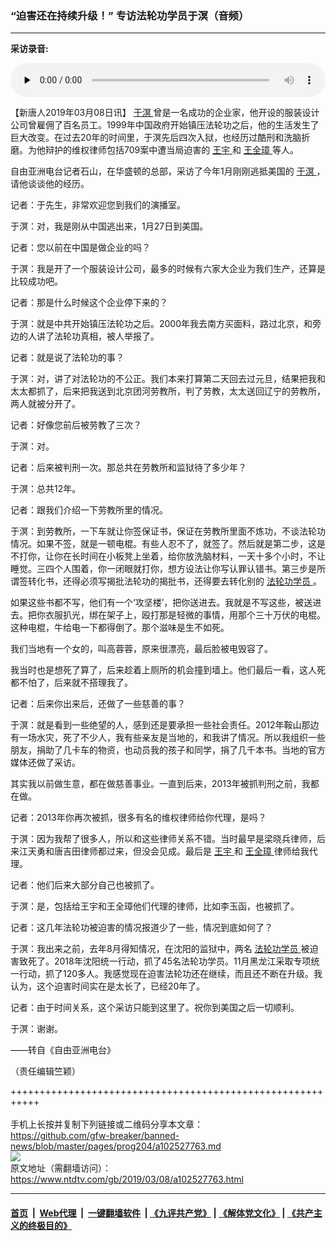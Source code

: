 ### “迫害还在持续升级！” 专访法轮功学员于溟（音频）
------------------------

<div class="post_content" itemprop="articleBody">
 <p>
  <strong>
   采访录音:
  </strong>
 </p>
 <!--[if lt IE 9]><script>document.createElement('audio');</script><![endif]-->
 <audio class="wp-audio-shortcode" controls="controls" id="audio-102527763-1" preload="none" style="width: 100%;">
  <source src="https://www.ntdtv.com/assets/uploads/2019/03/m0307-xql-1-1.mp3?_=1" type="audio/mpeg"/>
  <a href="https://www.ntdtv.com/assets/uploads/2019/03/m0307-xql-1-1.mp3">
   https://www.ntdtv.com/assets/uploads/2019/03/m0307-xql-1-1.mp3
  </a>
 </audio>
 <p>
  【新唐人2019年03月08日讯】
  <a href="https://www.ntdtv.com/gb/于溟.htm">
   于溟
  </a>
  曾是一名成功的企业家，他开设的服装设计公司曾雇佣了百名员工。1999年中国政府开始镇压法轮功之后，他的生活发生了巨大改变。在过去20年的时间里，于溟先后四次入狱，也经历过酷刑和洗脑折磨。为他辩护的维权律师包括709案中遭当局迫害的
  <a href="https://www.ntdtv.com/gb/王宇.htm">
   王宇
  </a>
  和
  <a href="https://www.ntdtv.com/gb/王全璋.htm">
   王全璋
  </a>
  等人。
 </p>
 <p>
  自由亚洲电台记者石山，在华盛顿的总部，采访了今年1月刚刚逃抵美国的
  <a href="https://www.ntdtv.com/gb/于溟.htm">
   于溟
  </a>
  ，请他谈谈他的经历。
 </p>
 <p>
  记者：于先生，非常欢迎您到我们的演播室。
 </p>
 <p>
  于溟：对，我是刚从中国逃出来，1月27日到美国。
 </p>
 <p>
  记者：您以前在中国是做企业的吗？
 </p>
 <p>
  于溟：我是开了一个服装设计公司，最多的时候有六家大企业为我们生产，还算是比较成功吧。
 </p>
 <p>
  记者：那是什么时候这个企业停下来的？
 </p>
 <p>
  于溟：就是中共开始镇压法轮功之后。2000年我去南方买面料，路过北京，和旁边的人讲了法轮功真相，被人举报了。
 </p>
 <p>
  记者：就是说了法轮功的事？
 </p>
 <p>
  于溟：对，讲了对法轮功的不公正。我们本来打算第二天回去过元旦，结果把我和太太都抓了，后来把我送到北京团河劳教所，判了劳教，太太送回辽宁的劳教所，两人就被分开了。
 </p>
 <p>
  记者：好像您前后被劳教了三次？
 </p>
 <p>
  于溟：对。
 </p>
 <p>
  记者：后来被判刑一次。那总共在劳教所和监狱待了多少年？
 </p>
 <p>
  于溟：总共12年。
 </p>
 <p>
  记者：跟我们介绍一下劳教所里的情况。
 </p>
 <p>
  于溟：到劳教所，一下车就让你签保证书，保证在劳教所里面不炼功，不谈法轮功情况。如果不签，就是一顿电棍。有些人忍不了，就签了。然后就是第二步，这是不打你，让你在长时间在小板凳上坐着，给你放洗脑材料，一天十多个小时，不让睡觉。三四个人围着，你一闭眼就打你，想方设法让你写认罪认错书。第三步是所谓签转化书，还得必须写揭批法轮功的揭批书，还得要去转化别的
  <a href="https://www.ntdtv.com/gb/法轮功学员.htm">
   法轮功学员
  </a>
  。
 </p>
 <p>
  如果这些书都不写，他们有一个‘攻坚楼’，把你送进去。我就是不写这些，被送进去。把你衣服扒光，绑在架子上，殴打那是轻微的事情，用那个三十万伏的电棍。这种电棍，牛给电一下都得倒了。那个滋味是生不如死。
 </p>
 <p>
  我们当地有一个女的，叫高蓉蓉，原来很漂亮，最后脸被电毁容了。
 </p>
 <p>
  我当时也是想死了算了，后来趁着上厕所的机会撞到墙上。他们最后一看，这人死都不怕了，后来就不搭理我了。
 </p>
 <p>
  记者：后来你出来后，还做了一些慈善的事？
 </p>
 <p>
  于溟：就是看到一些绝望的人，感到还是要承担一些社会责任。2012年鞍山那边有一场水灾，死了不少人，我有些亲友是当地的，和我讲了情况。所以我组织一些朋友，捐助了几卡车的物资，也动员我的孩子和同学，捐了几千本书。当地的官方媒体还做了采访。
 </p>
 <p>
  其实我以前做生意，都在做慈善事业。一直到后来，2013年被抓判刑之前，我都在做。
 </p>
 <p>
  记者：2013年你再次被抓，很多有名的维权律师给你代理，是吗？
 </p>
 <p>
  于溟：因为我帮了很多人，所以和这些律师关系不错。当时最早是梁晓兵律师，后来江天勇和唐吉田律师都过来，但没会见成。最后是
  <a href="https://www.ntdtv.com/gb/王宇.htm">
   王宇
  </a>
  和
  <a href="https://www.ntdtv.com/gb/王全璋.htm">
   王全璋
  </a>
  律师给我代理。
 </p>
 <p>
  记者：他们后来大部分自己也被抓了。
 </p>
 <p>
  于溟：是，包括给王宇和王全璋他们代理的律师，比如李玉函，也被抓了。
 </p>
 <p>
  记者：这几年法轮功被迫害的情况报道少了一些，情况到底如何了？
 </p>
 <p>
  于溟：我出来之前，去年8月得知情况，在沈阳的监狱中，两名
  <a href="https://www.ntdtv.com/gb/法轮功学员.htm">
   法轮功学员
  </a>
  被迫害致死了。2018年沈阳统一行动，抓了45名法轮功学员。11月黑龙江采取专项统一行动，抓了120多人。我感觉现在迫害法轮功还在继续，而且还不断在升级。我认为，这个迫害时间实在是太长了，已经20年了。
 </p>
 <p>
  记者：由于时间关系，这个采访只能到这里了。祝你到美国之后一切顺利。
 </p>
 <p>
  于溟：谢谢。
 </p>
 <p>
  ——转自《自由亚洲电台》
 </p>
 <p>
  （责任编辑竺颖）
 </p>
 <div class="single_ad">
 </div>
</div>

+++++++++++++++++++++++++++++++++++++++++++++++++++++++++++<br/><br/>
手机上长按并复制下列链接或二维码分享本文章：<br/>
https://github.com/gfw-breaker/banned-news/blob/master/pages/prog204/a102527763.md <br/>
<a href='https://github.com/gfw-breaker/banned-news/blob/master/pages/prog204/a102527763.md'><img src='https://github.com/gfw-breaker/banned-news/blob/master/pages/prog204/a102527763.md.png'/></a> <br/>
原文地址（需翻墙访问）：https://www.ntdtv.com/gb/2019/03/08/a102527763.html


------------------------
#### [首页](https://github.com/gfw-breaker/banned-news/blob/master/README.md) &nbsp;|&nbsp; [Web代理](https://github.com/labour-camp/helloworld) &nbsp;|&nbsp; [一键翻墙软件](https://github.com/gfw-breaker/nogfw/blob/master/README.md) &nbsp;| [《九评共产党》](https://github.com/gfw-breaker/9ping.md/blob/master/README.md#九评之一评共产党是什么) | [《解体党文化》](https://github.com/gfw-breaker/jtdwh.md/blob/master/README.md) | [《共产主义的终极目的》](https://github.com/gfw-breaker/gczydzjmd.md/blob/master/README.md)

